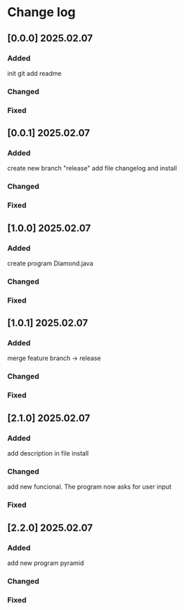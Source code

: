 # Change log

## [0.0.0] 2025.02.07

### Added
init git add readme
### Changed

### Fixed


## [0.0.1] 2025.02.07

### Added
create new branch "release"
add file changelog and install
### Changed

### Fixed


## [1.0.0] 2025.02.07

### Added
create program Diamond.java
### Changed

### Fixed


## [1.0.1] 2025.02.07

### Added
merge feature branch -> release
### Changed

### Fixed


## [2.1.0] 2025.02.07

### Added
add description in file install
### Changed
add new funcional. The program now asks for user input
### Fixed

## [2.2.0] 2025.02.07

### Added
add new program pyramid
### Changed

### Fixed
